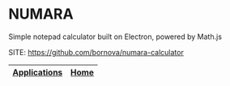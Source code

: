 # NUMARA

 Simple notepad calculator built on Electron, powered by Math.js

 SITE: https://github.com/bornova/numara-calculator

 | [Applications](https://portable-linux-apps.github.io/apps.html) | [Home](https://portable-linux-apps.github.io)
 | --- | --- |
